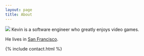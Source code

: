 ```yaml
---
layout: page
title: About
---
```


<img class="about-headshot" src="{% asset about.jpg @path %}"/> Kevin is a software
engineer who greatly enjoys video games.

He lives in <a href="http://en.wikipedia.org/wiki/San_Francisco">San Francisco</a>.

{% include contact.html %}
